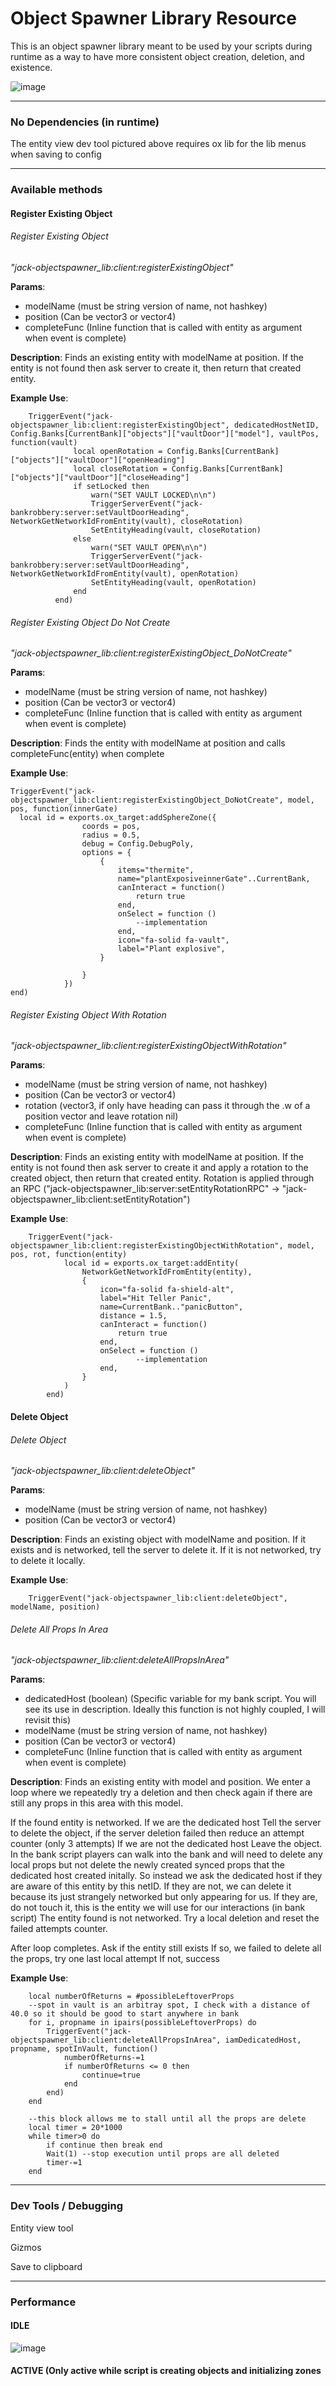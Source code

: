 # Object Spawner Library Resource

This is an object spawner library meant to be used by your scripts during runtime as a way to have more consistent object creation, deletion, and existence. 

![image](https://github.com/jackfmaxwell/jack-objectspawn_lib/assets/34254615/e99165d5-4b74-4383-b00c-acfcccf458bb)

***

### No Dependencies (in runtime)

The entity view dev tool pictured above requires ox lib for the lib menus when saving to config

***

### Available methods
#### Register Existing Object
###### Register Existing Object
*"jack-objectspawner_lib:client:registerExistingObject"*

**Params**:
- modelName (must be string version of name, not hashkey)
- position (Can be vector3 or vector4)
- completeFunc (Inline function that is called with entity as argument when event is complete)

**Description**:
Finds an existing entity with modelName at position. If the entity is not found then ask server to create it, then return that created entity.

**Example Use**:

        TriggerEvent("jack-objectspawner_lib:client:registerExistingObject", dedicatedHostNetID, Config.Banks[CurrentBank]["objects"]["vaultDoor"]["model"], vaultPos, function(vault)
                  local openRotation = Config.Banks[CurrentBank]["objects"]["vaultDoor"]["openHeading"]
                  local closeRotation = Config.Banks[CurrentBank]["objects"]["vaultDoor"]["closeHeading"]
                  if setLocked then
                      warn("SET VAULT LOCKED\n\n")
                      TriggerServerEvent("jack-bankrobbery:server:setVaultDoorHeading", NetworkGetNetworkIdFromEntity(vault), closeRotation)
                      SetEntityHeading(vault, closeRotation)
                  else
                      warn("SET VAULT OPEN\n\n")
                      TriggerServerEvent("jack-bankrobbery:server:setVaultDoorHeading",  NetworkGetNetworkIdFromEntity(vault), openRotation)
                      SetEntityHeading(vault, openRotation)
                  end
              end)

###### Register Existing Object Do Not Create
*"jack-objectspawner_lib:client:registerExistingObject_DoNotCreate"*

**Params**:
- modelName (must be string version of name, not hashkey)
- position (Can be vector3 or vector4)
- completeFunc (Inline function that is called with entity as argument when event is complete)
  
**Description**:
Finds the entity with modelName at position and calls completeFunc(entity) when complete

**Example Use**:

    TriggerEvent("jack-objectspawner_lib:client:registerExistingObject_DoNotCreate", model, pos, function(innerGate)
      local id = exports.ox_target:addSphereZone({
                    coords = pos,
                    radius = 0.5,
                    debug = Config.DebugPoly,
                    options = {
                        {
                            items="thermite",
                            name="plantExposiveinnerGate"..CurrentBank,
                            canInteract = function()
                                return true
                            end,
                            onSelect = function ()
                                --implementation
                            end,
                            icon="fa-solid fa-vault",
                            label="Plant explosive",
                        }
                    
                    }
                })
    end)
  
###### Register Existing Object With Rotation
*"jack-objectspawner_lib:client:registerExistingObjectWithRotation"*

**Params**:
- modelName (must be string version of name, not hashkey)
- position (Can be vector3 or vector4)
- rotation (vector3, if only have heading can pass it through the .w of a position vector and leave rotation nil)
- completeFunc (Inline function that is called with entity as argument when event is complete)

**Description**:
Finds an existing entity with modelName at position. If the entity is not found then ask server to create it and apply a rotation to the created object, then return that created entity.
Rotation is applied through an RPC ("jack-objectspawner_lib:server:setEntityRotationRPC" -> "jack-objectspawner_lib:client:setEntityRotation")

**Example Use**:

        TriggerEvent("jack-objectspawner_lib:client:registerExistingObjectWithRotation", model, pos, rot, function(entity)
                local id = exports.ox_target:addEntity(
                    NetworkGetNetworkIdFromEntity(entity),
                    {
                        icon="fa-solid fa-shield-alt",
                        label="Hit Teller Panic",
                        name=CurrentBank.."panicButton",
                        distance = 1.5,
                        canInteract = function()
                            return true
                        end,
                        onSelect = function ()
                                --implementation
                        end,
                    }
                )
            end)

#### Delete Object
###### Delete Object
*"jack-objectspawner_lib:client:deleteObject"*

**Params**:
- modelName (must be string version of name, not hashkey)
- position (Can be vector3 or vector4)

**Description**:
Finds an existing object with modelName and position. If it exists and is networked, tell the server to delete it. If it is not networked, try to delete it locally. 

**Example Use**:

        TriggerEvent("jack-objectspawner_lib:client:deleteObject", modelName, position)

###### Delete All Props In Area
*"jack-objectspawner_lib:client:deleteAllPropsInArea"*

**Params**:
- dedicatedHost (boolean) (Specific variable for my bank script. You will see its use in description. Ideally this function is not highly coupled, I will revisit this)
- modelName (must be string version of name, not hashkey)
- position (Can be vector3 or vector4)
- completeFunc (Inline function that is called with entity as argument when event is complete)
  
**Description**:
Finds an existing entity with model and position. We enter a loop where we repeatedly try a deletion and then check again if there are still any props in this area with this model. 

If the found entity is networked. 
        If we are the dedicated host
                Tell the server to delete the object, if the server deletion failed then reduce an attempt counter (only 3 attempts)
        If we are not the dedicated host
                Leave the object. In the bank script players can walk into the bank and will need to delete any local props but not delete the newly created synced props that the dedicated host created initally. So instead we ask the dedicated host if they are aware of this entity by this netID. 
                        If they are not, we can delete it because its just strangely networked but only appearing for us.
                        If they are, do not touch it, this is the entity we will use for our interactions (in bank script)
The entity found is not networked.
        Try a local deletion and reset the failed attempts counter.

After loop completes. Ask if the entity still exists
        If so, we failed to delete all the props, try one last local attempt
        If not, success

**Example Use**:

        local numberOfReturns = #possibleLeftoverProps
        --spot in vault is an arbitray spot, I check with a distance of 40.0 so it should be good to start anywhere in bank
        for i, propname in ipairs(possibleLeftoverProps) do
            TriggerEvent("jack-objectspawner_lib:client:deleteAllPropsInArea", iamDedicatedHost, propname, spotInVault, function()
                numberOfReturns-=1
                if numberOfReturns <= 0 then
                    continue=true
                end
            end)
        end

        --this block allows me to stall until all the props are delete
        local timer = 20*1000
        while timer>0 do
            if continue then break end
            Wait(1) --stop execution until props are all deleted
            timer-=1
        end

***

### Dev Tools / Debugging

Entity view tool

Gizmos

Save to clipboard

***

### Performance
#### IDLE
![image](https://github.com/jackfmaxwell/jack-objectspawn_lib/assets/34254615/5fce9626-2392-42e5-bce3-cfb371ae9b56)
#### ACTIVE (Only active while script is creating objects and initializing zones


